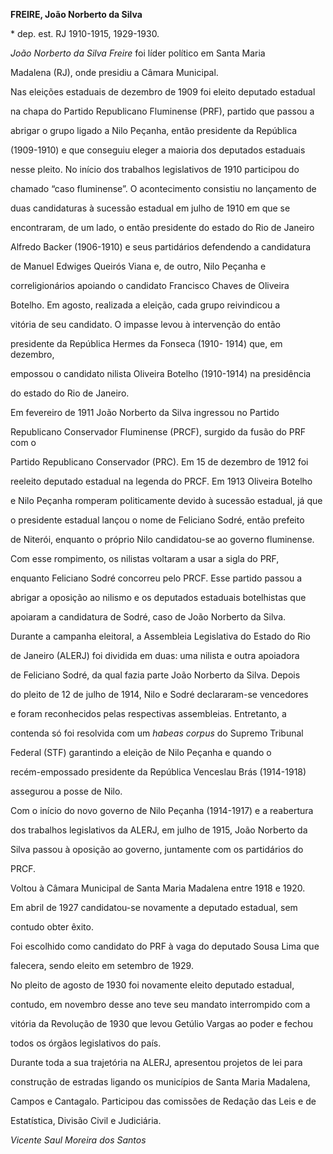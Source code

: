 **FREIRE, João Norberto da Silva**



\* dep. est. RJ 1910-1915, 1929-1930.



*João Norberto da Silva Freire* foi líder político em Santa Maria

Madalena (RJ), onde presidiu a Câmara Municipal.



Nas eleições estaduais de dezembro de 1909 foi eleito deputado estadual

na chapa do Partido Republicano Fluminense (PRF), partido que passou a

abrigar o grupo ligado a Nilo Peçanha, então presidente da República

(1909-1910) e que conseguiu eleger a maioria dos deputados estaduais

nesse pleito. No início dos trabalhos legislativos de 1910 participou do

chamado “caso fluminense”. O acontecimento consistiu no lançamento de

duas candidaturas à sucessão estadual em julho de 1910 em que se

encontraram, de um lado, o então presidente do estado do Rio de Janeiro

Alfredo Backer (1906-1910) e seus partidários defendendo a candidatura

de Manuel Edwiges Queirós Viana e, de outro, Nilo Peçanha e

correligionários apoiando o candidato Francisco Chaves de Oliveira

Botelho. Em agosto, realizada a eleição, cada grupo reivindicou a

vitória de seu candidato. O impasse levou à intervenção do então

presidente da República Hermes da Fonseca (1910- 1914) que, em dezembro,

empossou o candidato nilista Oliveira Botelho (1910-1914) na presidência

do estado do Rio de Janeiro.



Em fevereiro de 1911 João Norberto da Silva ingressou no Partido

Republicano Conservador Fluminense (PRCF), surgido da fusão do PRF com o

Partido Republicano Conservador (PRC). Em 15 de dezembro de 1912 foi

reeleito deputado estadual na legenda do PRCF. Em 1913 Oliveira Botelho

e Nilo Peçanha romperam politicamente devido à sucessão estadual, já que

o presidente estadual lançou o nome de Feliciano Sodré, então prefeito

de Niterói, enquanto o próprio Nilo candidatou-se ao governo fluminense.

Com esse rompimento, os nilistas voltaram a usar a sigla do PRF,

enquanto Feliciano Sodré concorreu pelo PRCF. Esse partido passou a

abrigar a oposição ao nilismo e os deputados estaduais botelhistas que

apoiaram a candidatura de Sodré, caso de João Norberto da Silva.



Durante a campanha eleitoral, a Assembleia Legislativa do Estado do Rio

de Janeiro (ALERJ) foi dividida em duas: uma nilista e outra apoiadora

de Feliciano Sodré, da qual fazia parte João Norberto da Silva. Depois

do pleito de 12 de julho de 1914, Nilo e Sodré declararam-se vencedores

e foram reconhecidos pelas respectivas assembleias. Entretanto, a

contenda só foi resolvida com um *habeas corpus* do Supremo Tribunal

Federal (STF) garantindo a eleição de Nilo Peçanha e quando o

recém-empossado presidente da República Venceslau Brás (1914-1918)

assegurou a posse de Nilo.



Com o início do novo governo de Nilo Peçanha (1914-1917) e a reabertura

dos trabalhos legislativos da ALERJ, em julho de 1915, João Norberto da

Silva passou à oposição ao governo, juntamente com os partidários do

PRCF.



Voltou à Câmara Municipal de Santa Maria Madalena entre 1918 e 1920.



Em abril de 1927 candidatou-se novamente a deputado estadual, sem

contudo obter êxito.



Foi escolhido como candidato do PRF à vaga do deputado Sousa Lima que

falecera, sendo eleito em setembro de 1929.



No pleito de agosto de 1930 foi novamente eleito deputado estadual,

contudo, em novembro desse ano teve seu mandato interrompido com a

vitória da Revolução de 1930 que levou Getúlio Vargas ao poder e fechou

todos os órgãos legislativos do país.



Durante toda a sua trajetória na ALERJ, apresentou projetos de lei para

construção de estradas ligando os municípios de Santa Maria Madalena,

Campos e Cantagalo. Participou das comissões de Redação das Leis e de

Estatística, Divisão Civil e Judiciária.



*Vicente Saul Moreira dos Santos*



